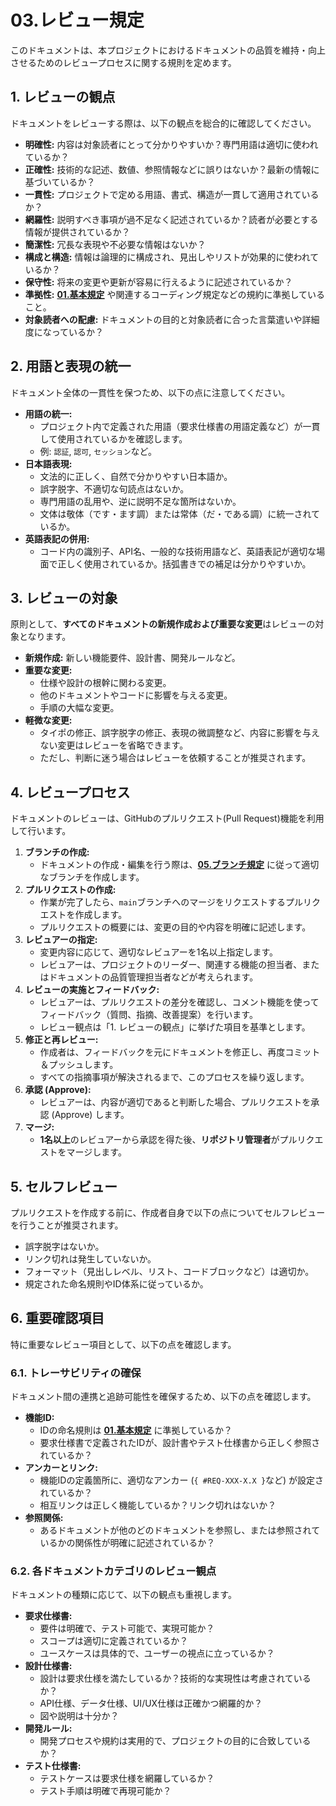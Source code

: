# 03.レビュー規定

このドキュメントは、本プロジェクトにおけるドキュメントの品質を維持・向上させるためのレビュープロセスに関する規則を定めます。

## 1. レビューの観点

ドキュメントをレビューする際は、以下の観点を総合的に確認してください。

- **明確性:**
  内容は対象読者にとって分かりやすいか？専門用語は適切に使われているか？
- **正確性:**
  技術的な記述、数値、参照情報などに誤りはないか？最新の情報に基づいているか？
- **一貫性:** プロジェクトで定める用語、書式、構造が一貫して適用されているか？
- **網羅性:**
  説明すべき事項が過不足なく記述されているか？読者が必要とする情報が提供されているか？
- **簡潔性:** 冗長な表現や不必要な情報はないか？
- **構成と構造:**
  情報は論理的に構成され、見出しやリストが効果的に使われているか？
- **保守性:** 将来の変更や更新が容易に行えるように記述されているか？
- **準拠性:** **[01.基本規定](./01_基本規定.md)**
  や関連するコーディング規定などの規約に準拠していること。
- **対象読者への配慮:**
  ドキュメントの目的と対象読者に合った言葉遣いや詳細度になっているか？

## 2. 用語と表現の統一

ドキュメント全体の一貫性を保つため、以下の点に注意してください。

- **用語の統一:**
  - プロジェクト内で定義された用語（要求仕様書の用語定義など）が一貫して使用されているかを確認します。
  - 例: `認証`, `認可`, `セッション`など。
- **日本語表現:**
  - 文法的に正しく、自然で分かりやすい日本語か。
  - 誤字脱字、不適切な句読点はないか。
  - 専門用語の乱用や、逆に説明不足な箇所はないか。
  - 文体は敬体（です・ます調）または常体（だ・である調）に統一されているか。
- **英語表記の併用:**
  - コード内の識別子、API名、一般的な技術用語など、英語表記が適切な場面で正しく使用されているか。括弧書きでの補足は分かりやすいか。

## 3. レビューの対象

原則として、**すべてのドキュメントの新規作成および重要な変更**はレビューの対象となります。

- **新規作成:** 新しい機能要件、設計書、開発ルールなど。
- **重要な変更:**
  - 仕様や設計の根幹に関わる変更。
  - 他のドキュメントやコードに影響を与える変更。
  - 手順の大幅な変更。
- **軽微な変更:**
  - タイポの修正、誤字脱字の修正、表現の微調整など、内容に影響を与えない変更はレビューを省略できます。
  - ただし、判断に迷う場合はレビューを依頼することが推奨されます。

## 4. レビュープロセス

ドキュメントのレビューは、GitHubのプルリクエスト(Pull
Request)機能を利用して行います。

1. **ブランチの作成:**
   - ドキュメントの作成・編集を行う際は、**[05.ブランチ規定](../02_プロジェクト規定/05_ブランチ規定.md)**
     に従って適切なブランチを作成します。
2. **プルリクエストの作成:**
   - 作業が完了したら、`main`ブランチへのマージをリクエストするプルリクエストを作成します。
   - プルリクエストの概要には、変更の目的や内容を明確に記述します。
3. **レビュアーの指定:**
   - 変更内容に応じて、適切なレビュアーを1名以上指定します。
   - レビュアーは、プロジェクトのリーダー、関連する機能の担当者、またはドキュメントの品質管理担当者などが考えられます。
4. **レビューの実施とフィードバック:**
   - レビュアーは、プルリクエストの差分を確認し、コメント機能を使ってフィードバック（質問、指摘、改善提案）を行います。
   - レビュー観点は「1. レビューの観点」に挙げた項目を基準とします。
5. **修正と再レビュー:**
   - 作成者は、フィードバックを元にドキュメントを修正し、再度コミット＆プッシュします。
   - すべての指摘事項が解決されるまで、このプロセスを繰り返します。
6. **承認 (Approve):**
   - レビュアーは、内容が適切であると判断した場合、プルリクエストを承認 (Approve) します。
7. **マージ:**
   - **1名以上**のレビュアーから承認を得た後、**リポジトリ管理者**がプルリクエストをマージします。

## 5. セルフレビュー

プルリクエストを作成する前に、作成者自身で以下の点についてセルフレビューを行うことが推奨されます。

- 誤字脱字はないか。
- リンク切れは発生していないか。
- フォーマット（見出しレベル、リスト、コードブロックなど）は適切か。
- 規定された命名規則やID体系に従っているか。

## 6. 重要確認項目

特に重要なレビュー項目として、以下の点を確認します。

### 6.1. トレーサビリティの確保

ドキュメント間の連携と追跡可能性を確保するため、以下の点を確認します。

- **機能ID:**
  - IDの命名規則は **[01.基本規定](./01_基本規定.md)** に準拠しているか？
  - 要求仕様書で定義されたIDが、設計書やテスト仕様書から正しく参照されているか？
- **アンカーとリンク:**
  - 機能IDの定義箇所に、適切なアンカー (`{ #REQ-XXX-X.X }`など) が設定されているか？
  - 相互リンクは正しく機能しているか？リンク切れはないか？
- **参照関係:**
  - あるドキュメントが他のどのドキュメントを参照し、または参照されているかの関係性が明確に記述されているか？

### 6.2. 各ドキュメントカテゴリのレビュー観点

ドキュメントの種類に応じて、以下の観点も重視します。

- **要求仕様書:**
  - 要件は明確で、テスト可能で、実現可能か？
  - スコープは適切に定義されているか？
  - ユースケースは具体的で、ユーザーの視点に立っているか？
- **設計仕様書:**
  - 設計は要求仕様を満たしているか？技術的な実現性は考慮されているか？
  - API仕様、データ仕様、UI/UX仕様は正確かつ網羅的か？
  - 図や説明は十分か？
- **開発ルール:**
  - 開発プロセスや規約は実用的で、プロジェクトの目的に合致しているか？
- **テスト仕様書:**
  - テストケースは要求仕様を網羅しているか？
  - テスト手順は明確で再現可能か？
